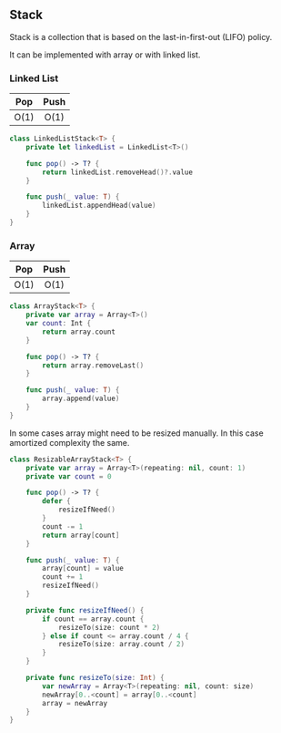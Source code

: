 ## Stack

Stack is a collection that is based on the last-in-first-out (LIFO) policy.

It can be implemented with array or with linked list.

### Linked List

Pop | Push
:-: | :---:
O(1)| O(1) 

```swift
class LinkedListStack<T> {
    private let linkedList = LinkedList<T>()

    func pop() -> T? {
        return linkedList.removeHead()?.value
    }

    func push(_ value: T) {
        linkedList.appendHead(value)
    }
}
```

### Array

Pop | Push
:-: | :---:
O(1)| O(1)

```swift
class ArrayStack<T> {
    private var array = Array<T>()
    var count: Int {
        return array.count
    }

    func pop() -> T? {
        return array.removeLast()
    }

    func push(_ value: T) {
        array.append(value)
    }
}
```

In some cases array might need to be resized manually. In this case amortized complexity the same.

```swift
class ResizableArrayStack<T> {
    private var array = Array<T>(repeating: nil, count: 1)
    private var count = 0

    func pop() -> T? {
        defer {
            resizeIfNeed()
        }
        count -= 1
        return array[count]
    }

    func push(_ value: T) {
        array[count] = value
        count += 1
        resizeIfNeed()
    }

    private func resizeIfNeed() {
        if count == array.count {
            resizeTo(size: count * 2)
        } else if count <= array.count / 4 {
            resizeTo(size: array.count / 2)
        }
    }

    private func resizeTo(size: Int) {
        var newArray = Array<T>(repeating: nil, count: size)
        newArray[0..<count] = array[0..<count]
        array = newArray
    }
}
```